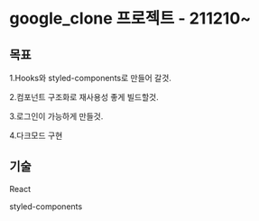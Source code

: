 # google_clone 프로젝트 - 211210~

## 목표

1.Hooks와 styled-components로 만들어 갈것.

2.컴포넌트 구조화로 재사용성 좋게 빌드할것.

3.로그인이 가능하게 만들것.

4.다크모드 구현

## 기술

React

styled-components
